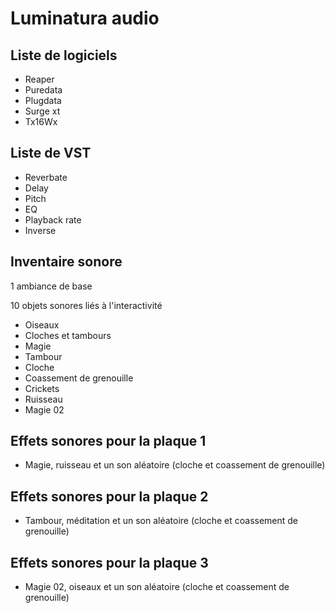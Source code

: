 # Luminatura audio

## Liste de logiciels
* Reaper
* Puredata
* Plugdata
* Surge xt
* Tx16Wx

## Liste de VST
* Reverbate
* Delay
* Pitch
* EQ
* Playback rate
* Inverse

## Inventaire sonore
1 ambiance de base

10 objets sonores liés à l'interactivité
* Oiseaux
* Cloches et tambours
* Magie
* Tambour
* Cloche
* Coassement de grenouille
* Crickets
* Ruisseau
* Magie 02

## Effets sonores pour la plaque 1
* Magie, ruisseau et un son aléatoire (cloche et coassement de grenouille)

## Effets sonores pour la plaque 2
* Tambour, méditation et un son aléatoire (cloche et coassement de grenouille)

## Effets sonores pour la plaque 3
* Magie 02, oiseaux et un son aléatoire (cloche et coassement de grenouille)
